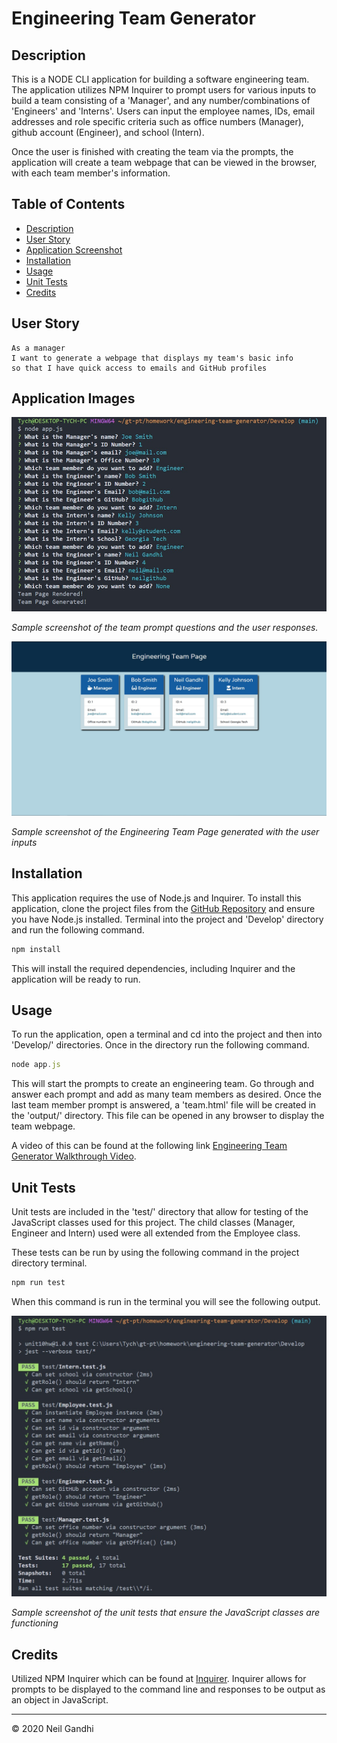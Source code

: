 # Engineering Team Generator

## Description

This is a NODE CLI application for building a software engineering team. The application utilizes NPM Inquirer to prompt users for various inputs to build a team consisting of a 'Manager', and any number/combinations of 'Engineers' and 'Interns'. Users can input the employee names, IDs, email addresses and role specific criteria such as office numbers (Manager), github account (Engineer), and school (Intern).

Once the user is finished with creating the team via the prompts, the application will create a team webpage that can be viewed in the browser, with each team member's information.

## Table of Contents

- [Description](#description)
- [User Story](#user-story)
- [Application Screenshot](#application-screenshot)
- [Installation](#installation)
- [Usage](#usage)
- [Unit Tests](#unit-tests)
- [Credits](#credits)

## User Story

```
As a manager
I want to generate a webpage that displays my team's basic info
so that I have quick access to emails and GitHub profiles
```

## Application Images

![Terminal Prompts](./Assets/team-prompts.jpg "Terminal Prompts Screenshot")

_Sample screenshot of the team prompt questions and the user responses._

![Generated Readme](./Assets/engineering-team-page.jpg "Generated Team Page Screenshot")

_Sample screenshot of the Engineering Team Page generated with the user inputs_

## Installation

This application requires the use of Node.js and Inquirer. To install this application, clone the project files from the [GitHub Repository](https://github.com/ntch2000/engineering-team-generator) and ensure you have Node.js installed. Terminal into the project and 'Develop' directory and run the following command.

```node.js
npm install
```

This will install the required dependencies, including Inquirer and the application will be ready to run.

## Usage

To run the application, open a terminal and cd into the project and then into 'Develop/' directories. Once in the directory run the following command.

```node.js
node app.js
```

This will start the prompts to create an engineering team. Go through and answer each prompt and add as many team members as desired. Once the last team member prompt is answered, a 'team.html' file will be created in the 'output/' directory. This file can be opened in any browser to display the team webpage.

A video of this can be found at the following link [Engineering Team Generator Walkthrough Video](https://drive.google.com/file/d/1xKqhLXCecNWQMGbXBP_bN95fOpe5IZvo/view?usp=sharing).

## Unit Tests

Unit tests are included in the 'test/' directory that allow for testing of the JavaScript classes used for this project. The child classes (Manager, Engineer and Intern) used were all extended from the Employee class.

These tests can be run by using the following command in the project directory terminal.

```node.js
npm run test
```

When this command is run in the terminal you will see the following output.

![Unit Test Results](./Assets/unit-tests.jpg "Unit Test Results")

_Sample screenshot of the unit tests that ensure the JavaScript classes are functioning_

## Credits

Utilized NPM Inquirer which can be found at [Inquirer](https://www.npmjs.com/package/inquirer). Inquirer allows for prompts to be displayed to the command line and responses to be output as an object in JavaScript.

---

© 2020 Neil Gandhi

